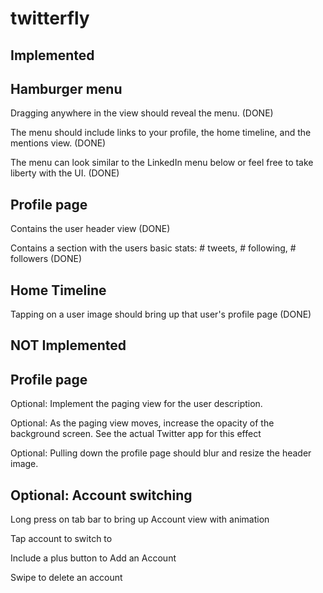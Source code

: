 twitterfly
==========


Implemented
-------------

Hamburger menu
--------------

Dragging anywhere in the view should reveal the menu. (DONE)

The menu should include links to your profile, the home timeline, and the mentions view. (DONE)

The menu can look similar to the LinkedIn menu below or feel free to take liberty with the UI. (DONE)


Profile page
-------------

Contains the user header view (DONE)

Contains a section with the users basic stats: # tweets, # following, # followers (DONE)


Home Timeline
--------------------

Tapping on a user image should bring up that user's profile page (DONE)



NOT Implemented
--------------------

Profile page
-----------------

Optional: Implement the paging view for the user description. 

Optional: As the paging view moves, increase the opacity of the background screen. See the actual Twitter app for this effect

Optional: Pulling down the profile page should blur and resize the header image.


Optional: Account switching
-----------------------------

Long press on tab bar to bring up Account view with animation

Tap account to switch to

Include a plus button to Add an Account

Swipe to delete an account

